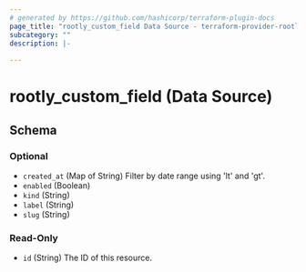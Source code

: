 ```yaml
---
# generated by https://github.com/hashicorp/terraform-plugin-docs
page_title: "rootly_custom_field Data Source - terraform-provider-rootly"
subcategory: ""
description: |-
  
---
```


# rootly_custom_field (Data Source)





<!-- schema generated by tfplugindocs -->
## Schema

### Optional

- `created_at` (Map of String) Filter by date range using 'lt' and 'gt'.
- `enabled` (Boolean)
- `kind` (String)
- `label` (String)
- `slug` (String)

### Read-Only

- `id` (String) The ID of this resource.


